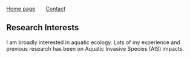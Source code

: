 [Home page](./index.md) &nbsp; &nbsp; &nbsp; [Contact](./Contact.md)

## Research Interests
I am broadly interested in aquatic ecology. Lots of my experience and previous research has been on Aquatic Invasive Species (AIS) impacts.
